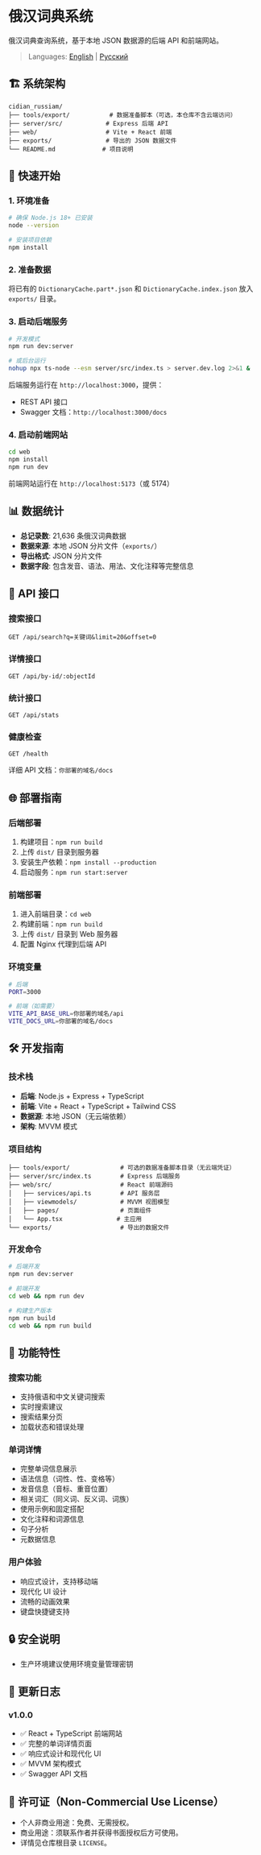 # 俄汉词典系统

俄汉词典查询系统，基于本地 JSON 数据源的后端 API 和前端网站。

> Languages: [English](./README.en.md) | [Русский](./README.ru.md)

## 🏗 系统架构

```
cidian_russiam/
├── tools/export/           # 数据准备脚本（可选，本仓库不含云端访问）
├── server/src/            # Express 后端 API
├── web/                   # Vite + React 前端
├── exports/               # 导出的 JSON 数据文件
└── README.md             # 项目说明
```

## 🚀 快速开始

### 1. 环境准备
```bash
# 确保 Node.js 18+ 已安装
node --version

# 安装项目依赖
npm install
```

### 2. 准备数据
将已有的 `DictionaryCache.part*.json` 和 `DictionaryCache.index.json` 放入 `exports/` 目录。


### 3. 启动后端服务
```bash
# 开发模式
npm run dev:server

# 或后台运行
nohup npx ts-node --esm server/src/index.ts > server.dev.log 2>&1 &
```

后端服务运行在 `http://localhost:3000`，提供：
- REST API 接口
- Swagger 文档：`http://localhost:3000/docs`

### 4. 启动前端网站
```bash
cd web
npm install
npm run dev
```

前端网站运行在 `http://localhost:5173`（或 5174）

## 📊 数据统计

- **总记录数**: 21,636 条俄汉词典数据
- **数据来源**: 本地 JSON 分片文件（`exports/`）
- **导出格式**: JSON 分片文件
- **数据字段**: 包含发音、语法、用法、文化注释等完整信息

## 🔧 API 接口

### 搜索接口
```http
GET /api/search?q=关键词&limit=20&offset=0
```

### 详情接口
```http
GET /api/by-id/:objectId
```

### 统计接口
```http
GET /api/stats
```

### 健康检查
```http
GET /health
```

详细 API 文档：`你部署的域名/docs`

## 🌐 部署指南

### 后端部署
1. 构建项目：`npm run build`
2. 上传 `dist/` 目录到服务器
3. 安装生产依赖：`npm install --production`
4. 启动服务：`npm run start:server`

### 前端部署
1. 进入前端目录：`cd web`
2. 构建前端：`npm run build`
3. 上传 `dist/` 目录到 Web 服务器
4. 配置 Nginx 代理到后端 API

### 环境变量
```bash
# 后端
PORT=3000

# 前端（如需要）
VITE_API_BASE_URL=你部署的域名/api
VITE_DOCS_URL=你部署的域名/docs
```

## 🛠 开发指南

### 技术栈
- **后端**: Node.js + Express + TypeScript
- **前端**: Vite + React + TypeScript + Tailwind CSS
- **数据源**: 本地 JSON（无云端依赖）
- **架构**: MVVM 模式

### 项目结构
```
├── tools/export/              # 可选的数据准备脚本目录（无云端凭证）
├── server/src/index.ts        # Express 后端服务
├── web/src/                   # React 前端源码
│   ├── services/api.ts        # API 服务层
│   ├── viewmodels/            # MVVM 视图模型
│   ├── pages/                 # 页面组件
│   └── App.tsx               # 主应用
└── exports/                   # 导出的数据文件
```

### 开发命令
```bash
# 后端开发
npm run dev:server

# 前端开发
cd web && npm run dev

# 构建生产版本
npm run build
cd web && npm run build
```

## 📱 功能特性

### 搜索功能
- 支持俄语和中文关键词搜索
- 实时搜索建议
- 搜索结果分页
- 加载状态和错误处理

### 单词详情
- 完整单词信息展示
- 语法信息（词性、性、变格等）
- 发音信息（音标、重音位置）
- 相关词汇（同义词、反义词、词族）
- 使用示例和固定搭配
- 文化注释和词源信息
- 句子分析
- 元数据信息

### 用户体验
- 响应式设计，支持移动端
- 现代化 UI 设计
- 流畅的动画效果
- 键盘快捷键支持

## 🔒 安全说明
- 生产环境建议使用环境变量管理密钥

## 📝 更新日志

### v1.0.0
- ✅ React + TypeScript 前端网站
- ✅ 完整的单词详情页面
- ✅ 响应式设计和现代化 UI
- ✅ MVVM 架构模式
- ✅ Swagger API 文档

## 📄 许可证（Non-Commercial Use License）
- 个人非商业用途：免费、无需授权。
- 商业用途：须联系作者并获得书面授权后方可使用。
- 详情见仓库根目录 `LICENSE`。
